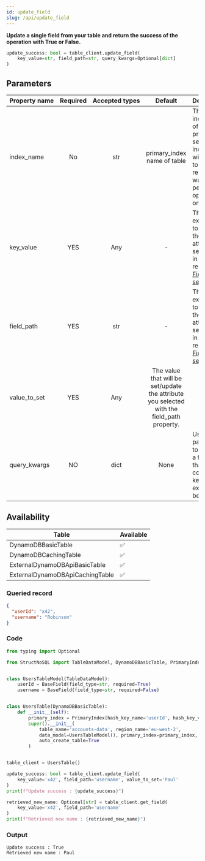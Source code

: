 ```yaml
---
id: update_field
slug: /api/update_field
---
```


**Update a single field from your table and return the success of the operation with True or False.**

```python
update_success: bool = table_client.update_field(
    key_value=str, field_path=str, query_kwargs=Optional[dict]
)
```

## Parameters

| Property&nbsp;name | Required | Accepted&nbsp;types | Default | Description |
| ------------------ | :------: | :-----------------: | :-----: | :---------- |
| index_name | No | str | primary_index name of table | The index\_name of the primary or secondary index that will be used to find the record you want to perform the operation onto.
| key_value | YES | Any | - | The path expression to target the attribute to set/update in your record. See [Field path selectors](../basics/field_path_selectors.md)
| field_path | YES | str | - | The path expression to target the attribute to set/update in your record. See [Field path selectors](../basics/field_path_selectors.md)
| value_to_set  | YES      | Any  | The value that will be set/update the attribute you selected with the field_path property. |
| query_kwargs | NO | dict | None | Used to pass data to populate a field_path that contains keys. See example below :

## Availability

| Table | Available |
| ----- | :-------- |
| DynamoDBBasicTable | ✅
| DynamoDBCachingTable | ✅
| ExternalDynamoDBApiBasicTable | ✅
| ExternalDynamoDBApiCachingTable | ✅


### Queried record
```json
{
  "userId": "x42",
  "username": "Robinson"
}
```

### Code
```python
from typing import Optional

from StructNoSQL import TableDataModel, DynamoDBBasicTable, PrimaryIndex, BaseField


class UsersTableModel(TableDataModel):
    userId = BaseField(field_type=str, required=True)
    username = BaseField(field_type=str, required=False)


class UsersTable(DynamoDBBasicTable):
    def __init__(self):
        primary_index = PrimaryIndex(hash_key_name='userId', hash_key_variable_python_type=str)
        super().__init__(
            table_name='accounts-data', region_name='eu-west-2',
            data_model=UsersTableModel(), primary_index=primary_index,
            auto_create_table=True
        )


table_client = UsersTable()

update_success: bool = table_client.update_field(
    key_value='x42', field_path='username', value_to_set='Paul'
)
print(f"Update success : {update_success}")

retrieved_new_name: Optional[str] = table_client.get_field(
    key_value='x42', field_path='username'
)
print(f"Retrieved new name : {retrieved_new_name}")

```

### Output
```
Update success : True
Retrieved new name : Paul
```
        